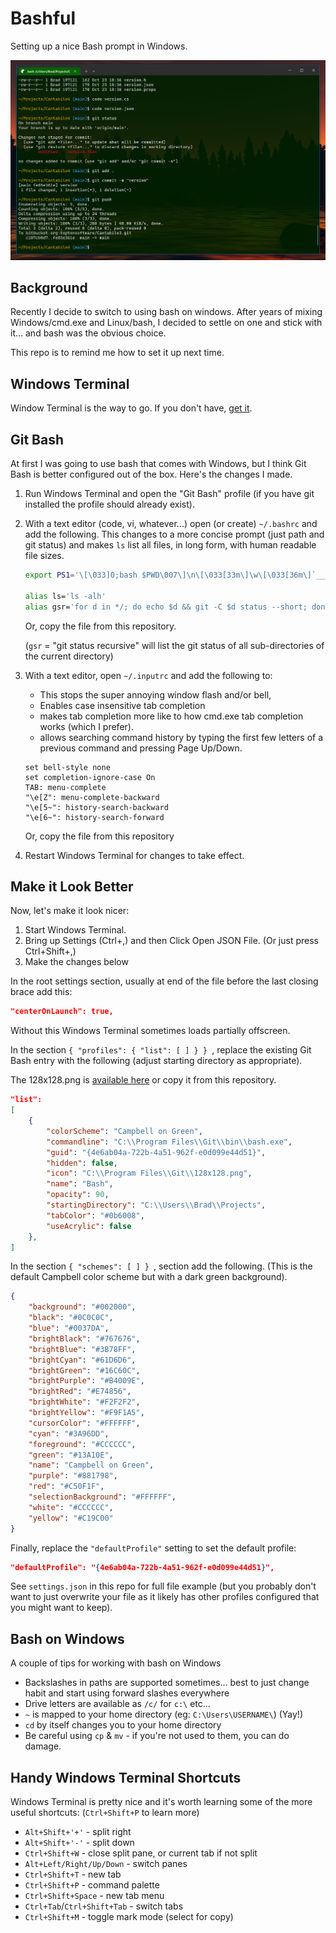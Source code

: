 # Bashful

Setting up a nice Bash prompt in Windows.

![Screen Shot](screenshot@2x.png)



## Background

Recently I decide to switch to using bash on windows.  After years of mixing Windows/cmd.exe 
and Linux/bash, I decided to settle on one and stick with it... and bash was the obvious choice.

This repo is to remind me how to set it up next time.


## Windows Terminal

Window Terminal is the way to go.  If you don't have, [get it](https://learn.microsoft.com/en-us/windows/terminal/install).



## Git Bash

At first I was going to use bash that comes with Windows, but I think Git Bash is better
configured out of the box.  Here's the changes I made.

1. Run Windows Terminal and open the "Git Bash" profile (if you have git installed the profile
   should already exist).

2. With a text editor (code, vi, whatever...) open (or create) `~/.bashrc` and add the following.
   This changes to a more concise prompt (just path and git status) and makes `ls` list all files,
   in long form, with human readable file sizes.

    ```bash
    export PS1='\[\033]0;bash $PWD\007\]\n\[\033[33m\]\w\[\033[36m\]`__git_ps1`\[\033[0m\]$ '

    alias ls='ls -alh'
    alias gsr='for d in */; do echo $d && git -C $d status --short; done'
    ```

   Or, copy the file from this repository.

   (`gsr` = "git status recursive" will list the git status of all sub-directories of the current directory)

3. With a text editor, open `~/.inputrc` and add the following to:

    * This stops the super annoying  window flash and/or bell, 
    * Enables case insensitive tab completion
    * makes tab completion more like to how cmd.exe tab completion works (which I prefer).
    * allows searching command history by typing the first few letters of a previous command 
      and pressing Page Up/Down.

    ```
    set bell-style none
    set completion-ignore-case On
    TAB: menu-complete
    "\e[Z": menu-complete-backward
    "\e[5~": history-search-backward
    "\e[6~": history-search-forward
    ```

   Or, copy the file from this repository


4. Restart Windows Terminal for changes to take effect.



## Make it Look Better

Now, let's make it look nicer:

1. Start Windows Terminal.
2. Bring up Settings (Ctrl+,) and then Click Open JSON File.  (Or just press Ctrl+Shift+,)
3. Make the changes below

In the root settings section, usually at end of the file before the last closing brace add this:

```json    
"centerOnLaunch": true,
```

Without this Windows Terminal sometimes loads partially offscreen.

In the section `{ "profiles": { "list": [ ] } } `, replace the existing
Git Bash entry with the following (adjust starting directory as appropriate).

The 128x128.png is [available here](https://github.com/odb/official-bash-logo) or copy it from this repository.

```json
"list": 
[
    {
        "colorScheme": "Campbell on Green",
        "commandline": "C:\\Program Files\\Git\\bin\\bash.exe",
        "guid": "{4e6ab04a-722b-4a51-962f-e0d099e44d51}",
        "hidden": false,
        "icon": "C:\\Program Files\\Git\\128x128.png",
        "name": "Bash",
        "opacity": 90,
        "startingDirectory": "C:\\Users\\Brad\\Projects",
        "tabColor": "#0b6008",
        "useAcrylic": false
    },
]
```

In the section `{ "schemes": [ ] } `, section add the following. (This is the default Campbell 
color scheme but with a dark green background).

```json
{
    "background": "#002000",
    "black": "#0C0C0C",
    "blue": "#0037DA",
    "brightBlack": "#767676",
    "brightBlue": "#3B78FF",
    "brightCyan": "#61D6D6",
    "brightGreen": "#16C60C",
    "brightPurple": "#B4009E",
    "brightRed": "#E74856",
    "brightWhite": "#F2F2F2",
    "brightYellow": "#F9F1A5",
    "cursorColor": "#FFFFFF",
    "cyan": "#3A96DD",
    "foreground": "#CCCCCC",
    "green": "#13A10E",
    "name": "Campbell on Green",
    "purple": "#881798",
    "red": "#C50F1F",
    "selectionBackground": "#FFFFFF",
    "white": "#CCCCCC",
    "yellow": "#C19C00"
}
```

Finally, replace the `"defaultProfile"` setting to set the default profile:

```json
"defaultProfile": "{4e6ab04a-722b-4a51-962f-e0d099e44d51}",
```

See `settings.json` in this repo for full file example (but you probably don't want
to just overwrite your file as it likely has other profiles configured that you 
might want to keep).



## Bash on Windows

A couple of tips for working with bash on Windows

* Backslashes in paths are supported sometimes... best to just change habit and start
  using forward slashes everywhere
* Drive letters are available as `/c/` for `c:\` etc...
* `~` is mapped to your home directory (eg: `C:\Users\USERNAME\`)  (Yay!)
* `cd` by itself changes you to your home directory
* Be careful using `cp` & `mv` - if you're not used to them, you can do damage.


## Handy Windows Terminal Shortcuts

Windows Terminal is pretty nice and it's worth learning some of the more useful 
shortcuts: (`Ctrl+Shift+P` to learn more)

* `Alt+Shift+'+'` - split right
* `Alt+Shift+'-'` - split down
* `Ctrl+Shift+W` - close split pane, or current tab if not split
* `Alt+Left/Right/Up/Down` - switch panes
* `Ctrl+Shift+T` - new tab
* `Ctrl+Shift+P` - command palette
* `Ctrl+Shift+Space` - new tab menu
* `Ctrl+Tab`/`Ctrl+Shift+Tab` - switch tabs
* `Ctrl+Shift+M` - toggle mark mode (select for copy)


